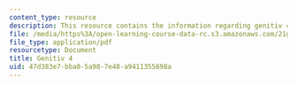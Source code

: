 ```yaml
---
content_type: resource
description: This resource contains the information regarding genitiv 4.
file: /media/https%3A/open-learning-course-data-rc.s3.amazonaws.com/21g-401-german-i-fall-2008/47d383e7bba05a987e48a9411355698a_MIT21G_401F08_genitiv4.pdf
file_type: application/pdf
resourcetype: Document
title: Genitiv 4
uid: 47d383e7-bba0-5a98-7e48-a9411355698a
---
```

